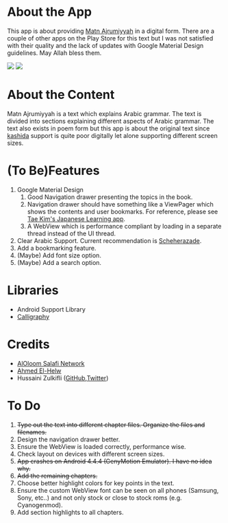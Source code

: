 About the App
==============
This app is about providing [Matn Ajrumiyyah](http://en.wikipedia.org/wiki/Aj%C4%81r%C5%ABm%C4%ABya) in a digital form. There are a couple of other apps on the Play Store for this text but I was not satisfied with their quality and the lack of updates with Google Material Design guidelines. May Allah bless them.

![](https://raw.githubusercontent.com/khalid-hussain/MatnAjrumiyyah/master/screenshot1.png)
![](https://raw.githubusercontent.com/khalid-hussain/MatnAjrumiyyah/master/screenshot2.png)

About the Content
==================
Matn Ajrumiyyah is a text which explains Arabic grammar. The text is divided into sections explaining different aspects of Arabic grammar. The text also exists in poem form but this app is about the original text since [kashida](http://en.wikipedia.org/wiki/Kashida) support is quite poor digitally let alone supporting different screen sizes.

(To Be)Features
==================
1. Google Material Design
	1. Good Navigation drawer presenting the topics in the book.
	2. Navigation drawer should have something like a ViewPager which shows the contents and user bookmarks. For reference, please see [Tae Kim's Japanese Learning app](https://play.google.com/store/apps/details?id=com.alexisblaze.japanese_grammar).
	3. A WebView which is performance compliant by loading in a separate thread instead of the UI thread.
2. Clear Arabic Support. Current recommendation is [Scheherazade](http://openfontlibrary.org/en/font/scheherazade).
3. Add a bookmarking feature.
4. (Maybe) Add font size option.
5. (Maybe) Add a search option.

Libraries
==========
- Android Support Library
- [Calligraphy](https://github.com/chrisjenx/Calligraphy)

Credits
==========
- [AlOloom Salafi Network](http://aloloom.net/vb/showthread.php?t=8833)
- [Ahmed El-Helw](http://twitter.com/ahmedre) 
- Hussaini Zulkifli ([GitHub](https://github.com/the1375),[Twitter](https://twitter.com/HussainiZul))

To Do
======
1. ~~Type out the text into different chapter files. Organize the files and filenames.~~
2. Design the navigation drawer better.
3. Ensure the WebView is loaded correctly, performance wise.
4. Check layout on devices with different screen sizes.
5. ~~App crashes on Android 4.4.4 (GenyMotion Emulator). I have no idea why.~~
6. ~~Add the remaining chapters.~~
7. Choose better highlight colors for key points in the text.
8. Ensure the custom WebView font can be seen on all phones (Samsung, Sony, etc..) and not only stock or close to stock roms (e.g. Cyanogenmod).
9. Add section highlights to all chapters.